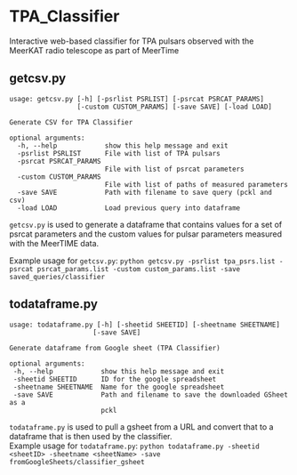# TPA_Classifier
Interactive web-based classifier for TPA pulsars observed with the MeerKAT radio telescope as part of MeerTime

## getcsv.py
```
usage: getcsv.py [-h] [-psrlist PSRLIST] [-psrcat PSRCAT_PARAMS]
                 [-custom CUSTOM_PARAMS] [-save SAVE] [-load LOAD]

Generate CSV for TPA Classifier

optional arguments:
  -h, --help            show this help message and exit
  -psrlist PSRLIST      File with list of TPA pulsars
  -psrcat PSRCAT_PARAMS
                        File with list of psrcat parameters
  -custom CUSTOM_PARAMS
                        File with list of paths of measured parameters
  -save SAVE            Path with filename to save query (pckl and csv)
  -load LOAD            Load previous query into dataframe
 ```
  
`getcsv.py` is used to generate a dataframe that contains values for a set of psrcat parameters and the custom values for pulsar parameters measured with the MeerTIME data. 

Example usage for `getcsv.py`:
`python getcsv.py -psrlist tpa_psrs.list -psrcat psrcat_params.list -custom custom_params.list -save saved_queries/classifier` 

 
 ## todataframe.py
 ```
 usage: todataframe.py [-h] [-sheetid SHEETID] [-sheetname SHEETNAME]
                      [-save SAVE]

Generate dataframe from Google sheet (TPA Classifier)

optional arguments:
  -h, --help            show this help message and exit
  -sheetid SHEETID      ID for the google spreadsheet
  -sheetname SHEETNAME  Name for the google spreadsheet
  -save SAVE            Path and filename to save the downloaded GSheet as a
                        pckl
```
`todataframe.py` is used to pull a gsheet from a URL and convert that to a dataframe that is then used by the classifier.                    
Example usage for `todataframe.py`:
`python todataframe.py -sheetid <sheetID> -sheetname <sheetName> -save fromGoogleSheets/classifier_gsheet`
                       
                     
